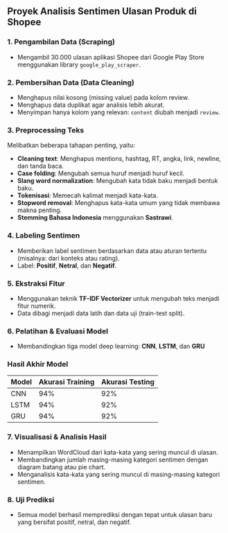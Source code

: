 ## Proyek Analisis Sentimen Ulasan Produk di Shopee  

### 1. **Pengambilan Data (Scraping)**
- Mengambil 30.000 ulasan aplikasi Shopee dari Google Play Store menggunakan library `google_play_scraper`.

### 2. **Pembersihan Data (Data Cleaning)**
- Menghapus nilai kosong (missing value) pada kolom review.
- Menghapus data duplikat agar analisis lebih akurat.
- Menyimpan hanya kolom yang relevan: `content` diubah menjadi `review`.

### 3. **Preprocessing Teks**
Melibatkan beberapa tahapan penting, yaitu:
- **Cleaning text**: Menghapus mentions, hashtag, RT, angka, link, newline, dan tanda baca.
- **Case folding**: Mengubah semua huruf menjadi huruf kecil.
- **Slang word normalization**: Mengubah kata tidak baku menjadi bentuk baku.
- **Tokenisasi**: Memecah kalimat menjadi kata-kata.
- **Stopword removal**: Menghapus kata-kata umum yang tidak membawa makna penting.
- **Stemming Bahasa Indonesia** menggunakan **Sastrawi**.

### 4. **Labeling Sentimen**
- Memberikan label sentimen berdasarkan data atau aturan tertentu (misalnya: dari konteks atau rating).
- Label: **Positif**, **Netral**, dan **Negatif**.

### 5. **Ekstraksi Fitur**
- Menggunakan teknik **TF-IDF Vectorizer** untuk mengubah teks menjadi fitur numerik.
- Data dibagi menjadi data latih dan data uji (train-test split).

### 6. **Pelatihan & Evaluasi Model**
- Membandingkan tiga model deep learning: **CNN**, **LSTM**, dan **GRU**

### Hasil Akhir Model

| Model | Akurasi Training | Akurasi Testing |
|-------|------------------|-----------------|
| CNN   | 94%              | 92%             |
| LSTM  | 94%              | 92%             |
| GRU   | 94%              | 92%             |

### 7. **Visualisasi & Analisis Hasil**
- Menampilkan WordCloud dari kata-kata yang sering muncul di ulasan.
- Membandingkan jumlah masing-masing kategori sentimen dengan diagram batang atau pie chart.
- Menganalisis kata-kata yang sering muncul di masing-masing kategori sentimen.


### 8. Uji Prediksi
- Semua model berhasil memprediksi dengan tepat untuk ulasan baru yang bersifat positif, netral, dan negatif.

